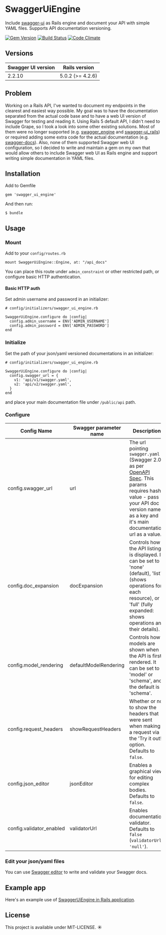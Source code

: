 # SwaggerUiEngine

Include [swagger-ui](https://github.com/swagger-api/swagger-ui) as Rails engine and document your API with simple YAML files. Supports API documentation versioning.

[![Gem Version](https://badge.fury.io/rb/swagger_ui_engine.svg)](https://badge.fury.io/rb/swagger_ui_engine) [![Build Status](https://travis-ci.org/ZuzannaSt/swagger_ui_engine.svg?branch=master)](https://travis-ci.org/ZuzannaSt/swagger_ui_engine) [![Code Climate](https://codeclimate.com/github/ZuzannaSt/swagger_ui_engine/badges/gpa.svg)](https://codeclimate.com/github/ZuzannaSt/swagger_ui_engine)

## Versions

Swagger UI version | Rails version
------------------ | ----------------
2.2.10             | 5.0.2 (>= 4.2.6)

## Problem

Working on a Rails API, I've wanted to document my endpoints in the clearest and easiest way possible. My goal was to have the documentation separated from the actual code base and to have a web UI version of Swagger for testing and reading it. Using Rails 5 default API, I didn't need to include Grape, so I took a look into some other existing solutions. Most of them were no longer supported (e.g. [swagger_engine](https://github.com/batdevis/swagger_engine) and [swagger-ui_rails](https://github.com/d4be4st/swagger-ui_rails)) or required adding some extra code for the actual documentation (e.g. [swagger-docs](https://github.com/richhollis/swagger-docs)). Also, none of them supported Swagger web UI configuration, so I decided to write and maintain a gem on my own that would allow others to include Swagger web UI as Rails engine and support writing simple documentation in YAML files.

## Installation

Add to Gemfile

```
gem 'swagger_ui_engine'
```

And then run:

```
$ bundle
```

## Usage

### Mount

Add to your `config/routes.rb`

```
mount SwaggerUiEngine::Engine, at: "/api_docs"
```

You can place this route under `admin_constraint` or other restricted path, or configure basic HTTP authentication.

#### Basic HTTP auth

Set admin username and password in an initializer:

```
# config/initializers/swagger_ui_engine.rb

SwaggerUiEngine.configure do |config|
  config.admin_username = ENV['ADMIN_USERNAME']
  config.admin_password = ENV['ADMIN_PASSWORD']
end
```

### Initialize

Set the path of your json/yaml versioned documentations in an initializer:

```
# config/initializers/swagger_ui_engine.rb

SwaggerUiEngine.configure do |config|
  config.swagger_url = {
    v1: 'api/v1/swagger.yaml',
    v2: 'api/v2/swagger.yaml',
  }
end
```

and place your main documentation file under `/public/api` path.

### Configure
Config Name | Swagger parameter name | Description
--- | --- | ---
config.swagger_url | url | The url pointing `swagger.yaml` (Swagger 2.0) as per [OpenAPI Spec](https://github.com/OAI/OpenAPI-Specification/). This params requires hash value - pass your API doc version name as a key and it's main documentation url as a value.
config.doc_expansion | docExpansion | Controls how the API listing is displayed. It can be set to 'none' (default), 'list' (shows operations for each resource), or 'full' (fully expanded: shows operations and their details).
config.model_rendering | defaultModelRendering | Controls how models are shown when the API is first rendered. It can be set to 'model' or 'schema', and the default is 'schema'.
config.request_headers | showRequestHeaders | Whether or not to show the headers that were sent when making a request via the 'Try it out!' option. Defaults to `false`.
config.json_editor | jsonEditor | Enables a graphical view for editing complex bodies.  Defaults to `false`.
config.validator_enabled | validatorUrl | Enables documentation validator.  Defaults to `false` (`validatorUrl: 'null'`).

### Edit your json/yaml files

You can use [Swagger editor](https://github.com/swagger-api/swagger-editor) to write and validate your Swagger docs.

## Example app

Here's an example use of [SwaggerUiEngine in Rails application](https://github.com/ZuzannaSt/swagger_ui_engine_example).

## License

This project is available under MIT-LICENSE. :sunny:
